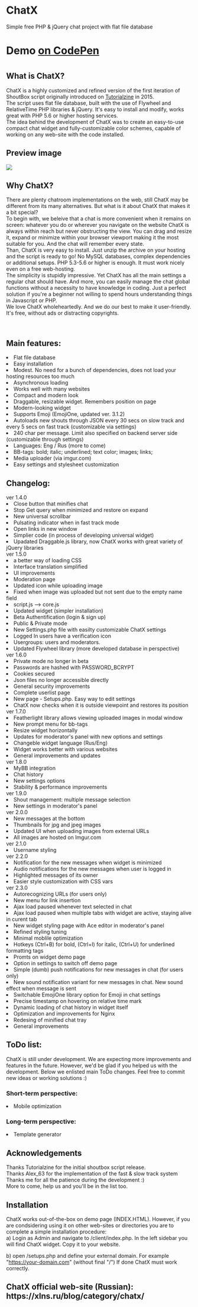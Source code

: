 # ChatX
Simple free PHP &amp; jQuery chat project with flat file database

<h1>Demo <a href="https://codepen.io/C3La-NS/full/jOZpgRW">on CodePen</a><h1>

<h2>What is ChatX?</h2>
ChatX is a highly customized and refined version of the first iteration of ShoutBox script originally introduced on <a href="https://tutorialzine.com/2015/01/shoutbox-php-jquery">Tutorialzine</a> in 2015.
<br />
The script uses flat file database, built with the use of Flywheel and RelativeTime PHP libraries & jQuery. It's easy to install and modify, works great with PHP 5.6 or higher hosting services.
<br />
The idea behind the development of ChatX was to create an easy-to-use compact chat widget and fully-customizable color schemes, capable of working on any web-site with the code installed.
<br />
<h2>Preview image</h2>
<img src="https://imgur.com/AnghnXW.png">

<h2>Why ChatX?</h2>

There are plenty chatroom implementations on the web, still ChatX may be different from its many alternatives.
But what is it about ChatX that makes it a bit special?
<br />
To begin with, we beleive that a chat is more convenient when it remains on screen: whatever you do or wherever you navigate on the website ChatX is always within reach but never obstructing the view. You can drag and resize it, expand or minimize within your browser viewport making it the most suitable for you. And the chat will remember every state.
<br />
Than, ChatX is very easy to install. Just unzip the archive on your hosting and the script is ready to go! No MySQL databases, complex dependencies or additional setups. PHP 5.3-5.6 or higher is enough. It must work nicely even on a free web-hosting. 
<br />
The simplicity is stupidly impressive. Yet ChatX has all the main settings a regular chat should have. And more, you can easily manage the chat global functions without a necessity to have knowledge in coding. Just a perfect solution if you're a beginner not willing to spend hours understanding things in Javascript or PHP.
<br />
We love ChatX wholeheartedly. And we do our best to make it user-friendly. It's free, without ads or distracting copyrights.

<br />
<h2>Main features:</h2>
<li>Flat file database</li>
<li>Easy installation</li>
<li>Modest. No need for a bunch of dependencies, does not load your hosting resources too much</li>
<li>Asynchronous loading</li>
<li>Works well with many websites</li>
<li>Compact and modern look</li>
<li>Draggable, resizable widget. Remembers position on page</li>
<li>Modern-looking widget</li>
<li>Supports Emoji (EmojiOne, updated ver. 3.1.2)</li>
<li>Autoloads new shouts through JSON every 30 secs on slow track and every 5 secs on fast track (customizable via settings)</li>
<li>240 char per message. Limit also specified on backend server side (customizable through settings)</li>
<li>Languages: Eng / Rus (more to come)</li>
<li>BB-tags: bold; italic; underlined; text color; images; links;</li>
<li>Media uploader (via imgur.com)</li>
<li>Easy settings and stylesheet customization</li>

<h2>Changelog:</h2>
ver 1.4.0
<li>Close button that minifies chat</li>
<li>Stop Get query when minimized and restore on expand</li>
<li>New universal scrollbar</li>
<li>Pulsating indicator when in fast track mode</li>
<li>Open links in new window</li>
<li>Simplier code (in process of developing universal widget)</li>
<li>Upadated Draggable.js library, now ChatX works with great variety of jQuery libraries</li>
ver 1.5.0
<li>a better way of loading CSS</li>
<li>Interface translation simplified</li>
<li>UI improvements</li>
<li>Moderation page</li>
<li>Updated icon while uploading image</li>
<li>Fixed when image was uploaded but not sent due to the empty name field</li>
<li>script.js --> core.js</li>
<li>Updated widget (simpler installation)</li>
<li>Beta Authentification (login & sign up)</li>
<li>Public & Private mode</li>
<li>New Settings.php file with easilty customizable ChatX settings</li>
<li>Logged In users have a verification icon</li>
<li>Usergroups: users and moderators.</li>
<li>Updated Flywheel library (more developed database in perspective)</li>
ver 1.6.0
<li>Private mode no longer in beta</li>
<li>Passwords are hashed with PASSWORD_BCRYPT</li>
<li>Cookies secured</li>
<li>Json files no longer accessible directly</li>
<li>General security improvements</li>
<li>Complete userlist page</li>
<li>New page - Setups.php. Easy way to edit settings</li>
<li>ChatX now checks when it is outside viewpoint and restores its position</li>
ver 1.7.0
<li>Featherlight library allows viewing uploaded images in modal window</li>
<li>New prompt menu for bb-tags</li>
<li>Resize widget horizontally</li>
<li>Updates for moderator's panel with new options and settings</li>
<li>Changeble widget language (Rus/Eng)</li>
<li>Widget works better with various websites</li>
<li>General improvements and updates</li>
ver 1.8.0
<li>MyBB integration</li>
<li>Chat history</li>
<li>New settings options</li>
<li>Stability & performance improvements</li>
ver 1.9.0
<li>Shout management: multiple message selection</li>
<li>New settings in moderator's panel</li>
ver 2.0.0
<li>New messages at the bottom</li>
<li>Thumbnails for jpg and jpeg images</li>
<li>Updated UI when uploading images from external URLs</li>
<li>All images are hosted on Imgur.com</li>
ver 2.1.0
<li>Username styling</li>
ver 2.2.0
<li>Notification for the new messages when widget is minimized</li>
<li>Audio notifications for the new messages when user is logged in</li>
<li>Highlighted messages of its owner</li>
<li>Easier style customization with CSS vars</li>
ver 2.3.0
<li>Autorecognizing URLs (for users only)</li>
<li>New menu for link insertion</li>
<li>Ajax load paused whenever text selected in chat</li>
<li>Ajax load paused when multiple tabs with widget are active, staying alive in curent tab</li>
<li>New widget styling page with Ace editor in moderator's panel</li>
<li>Refined styling tuning</li>
<li>Minimal moblile optimization</li>
<li>Hotkeys (Ctrl+B) for bold, (Ctrl+I) for italic, (Ctrl+U) for underlined formatting tags</li>
<li>Promts on widget demo page</li>
<li>Option in settings to switch off demo page</li>
<li>Simple (dumb) push notifications for new messages in chat (for users only)</li>
<li>New sound notification variant for new messages in chat. New sound effect when message is sent</li>
<li>Switchable EmojiOne library option for Emoji in chat settings</li>
<li>Precise timestamp on hovering on relative time mark</li>
<li>Dynamic loading of chat history in widget itself</li>
<li>Optimization and improvements for Nginx</li>
<li>Redesing of minified chat tray</li>
<li>General improvements</li>
  

<h2>ToDo list:</h2>
ChatX is still under development. We are expecting more improvements and features in the future. However, we'd be glad if you helped us with the development. Below we enlisted main ToDo changes. Feel free to commit new ideas or working solutions :)
<h3>Short-term perspective:</h3>
<li>Mobile optimization</li>

<h3>Long-term perspective:</h3>
<li>Template generator</li>

<h2>Acknowledgements</h2>
Thanks Tutorialzine for the initial shoutbox script release.
<br />
Thanks Alex_63 for the implementation of the fast & slow track system
<br />
Thanks me for all the patience during the development :)
<br />
More to come, help us and you'll be in the list too.

<h2>Installation</h2>
ChatX works out-of-the-box on demo page (INDEX.HTML). However, if you are condsidering using it on other web-sites or directories you are to complete a simple installation procedure:
<br />
a) Login as Admin and navigate to /client/index.php. In the left sidebar you will find ChatX widget. Copy it to your website.


b) open /setups.php and define your external domain. For example "https://your-domain.com" (without final "/")
If done ChatX must work correctly.


<h2>ChatX official web-site (Russian): https://xlns.ru/blog/category/chatx/</h2>
